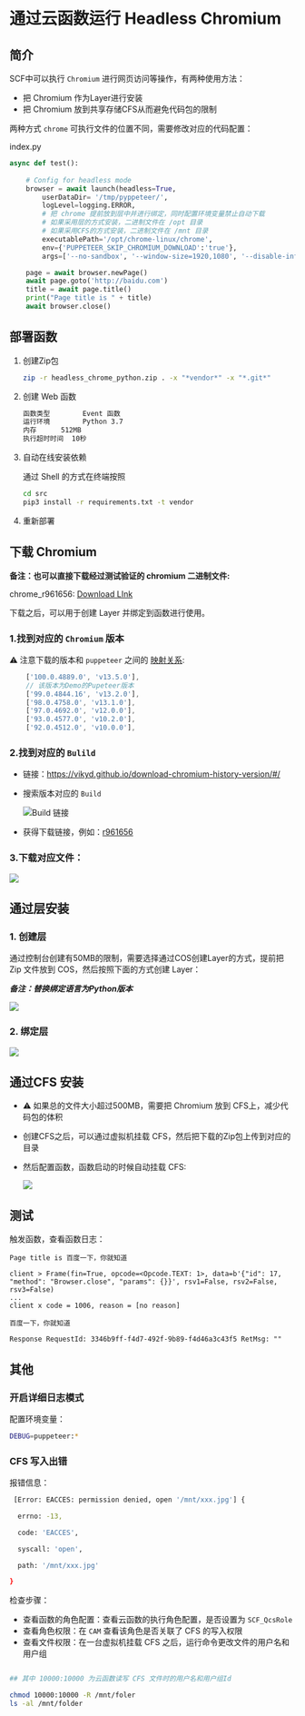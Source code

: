 # 通过云函数运行 Headless Chromium


## 简介

SCF中可以执行 `Chromium` 进行网页访问等操作，有两种使用方法：

- 把 Chromium 作为Layer进行安装
- 把 Chromium 放到共享存储CFS从而避免代码包的限制

两种方式 `chrome` 可执行文件的位置不同，需要修改对应的代码配置：

index.py

```python
async def test():
    
    # Config for headless mode
    browser = await launch(headless=True, 
        userDataDir= '/tmp/pyppeteer/', 
        logLevel=logging.ERROR, 
        # 把 chrome 提前放到层中并进行绑定，同时配置环境变量禁止自动下载
        # 如果采用层的方式安装，二进制文件在 /opt 目录
        # 如果采用CFS的方式安装，二进制文件在 /mnt 目录
        executablePath='/opt/chrome-linux/chrome', 
        env={'PUPPETEER_SKIP_CHROMIUM_DOWNLOAD':'true'}, 
        args=['--no-sandbox', '--window-size=1920,1080', '--disable-infobars'])

    page = await browser.newPage()
    await page.goto('http://baidu.com')
    title = await page.title()
    print("Page title is " + title)
    await browser.close()
```

## 部署函数

1. 创建Zip包

    ```bash
    zip -r headless_chrome_python.zip . -x "*vendor*" -x "*.git*"
    ```
2. 创建 Web 函数

    ```bash
    函数类型	    Event 函数
    运行环境	    Python 3.7
    内存	    512MB
    执行超时时间  10秒
    ```

3. 自动在线安装依赖

    通过 Shell 的方式在终端按照

    ```bash
    cd src
    pip3 install -r requirements.txt -t vendor
    ```
4. 重新部署

## 下载 Chromium

**备注：也可以直接下载经过测试验证的 chromium 二进制文件:**

chrome_r961656: [Download LInk](https://github.com/ServerlessBravo/scf-python-headless-chrome-demo/releases/download/v1.0/chrome_r961656.zip)

下载之后，可以用于创建 Layer 并绑定到函数进行使用。

### 1.找到对应的 `Chromium` 版本

⚠️ 注意下载的版本和 `puppeteer` 之间的 [映射关系](https://github.com/puppeteer/puppeteer/blob/main/versions.js):

```js
    ['100.0.4889.0', 'v13.5.0'],
    // 该版本为Demo的Pupeteer版本
    ['99.0.4844.16', 'v13.2.0'],
    ['98.0.4758.0', 'v13.1.0'],
    ['97.0.4692.0', 'v12.0.0'],
    ['93.0.4577.0', 'v10.2.0'],
    ['92.0.4512.0', 'v10.0.0'],
```

### 2.找到对应的 `Bulild` 

- 链接：https://vikyd.github.io/download-chromium-history-version/#/
- 搜索版本对应的 `Build`

  ![Build 链接](https://user-images.githubusercontent.com/251222/158581688-b5a390aa-e969-4181-a8cc-428c65bf839a.png)

- 获得下载链接，例如：[r961656](https://www.googleapis.com/download/storage/v1/b/chromium-browser-snapshots/o/Linux_x64%2F961656%2Fchrome-linux.zip)

### 3.下载对应文件：

![](https://user-images.githubusercontent.com/251222/158582196-fb7c90bc-75b0-40f1-9d3a-cbf78611781f.png)


## 通过层安装

### 1. 创建层

通过控制台创建有50MB的限制，需要选择通过COS创建Layer的方式，提前把 Zip 文件放到 COS，然后按照下面的方式创建 Layer：

***备注：替换绑定语言为Python版本*** 


![](https://user-images.githubusercontent.com/251222/158583758-530e1d1d-41a1-4e38-82c4-3eb1f6c59aa3.png)

### 2. 绑定层

![](https://user-images.githubusercontent.com/251222/158590530-f592f3d2-a47a-421b-bc5d-230c963178a4.png)


## 通过CFS 安装

- ⚠️ 如果总的文件大小超过500MB，需要把 Chromium 放到 CFS上，减少代码包的体积
- 创建CFS之后，可以通过虚拟机挂载 CFS，然后把下载的Zip包上传到对应的目录
- 然后配置函数，函数启动的时候自动挂载 CFS:

  ![](https://user-images.githubusercontent.com/251222/158591094-ef6d5595-ee95-4594-b99c-0e85ee98e1d8.png)

## 测试

触发函数，查看函数日志：

```
Page title is 百度一下，你就知道

client > Frame(fin=True, opcode=<Opcode.TEXT: 1>, data=b'{"id": 17, "method": "Browser.close", "params": {}}', rsv1=False, rsv2=False, rsv3=False)
...
client x code = 1006, reason = [no reason]

百度一下，你就知道

Response RequestId: 3346b9ff-f4d7-492f-9b89-f4d46a3c43f5 RetMsg: ""
```


## 其他

### 开启详细日志模式

配置环境变量：

```bash
DEBUG=puppeteer:*

```

### CFS 写入出错

报错信息：

```bash
 [Error: EACCES: permission denied, open '/mnt/xxx.jpg'] {

  errno: -13,

  code: 'EACCES',

  syscall: 'open',

  path: '/mnt/xxx.jpg'

}

```

检查步骤：

- 查看函数的角色配置：查看云函数的执行角色配置，是否设置为 `SCF_QcsRole`
- 查看角色权限：在 `CAM` 查看该角色是否关联了 CFS 的写入权限
- 查看文件权限：在一台虚拟机挂载 CFS 之后，运行命令更改文件的用户名和用户组

```bash

## 其中 10000:10000 为云函数读写 CFS 文件时的用户名和用户组Id

chmod 10000:10000 -R /mnt/foler
ls -al /mnt/folder

```
